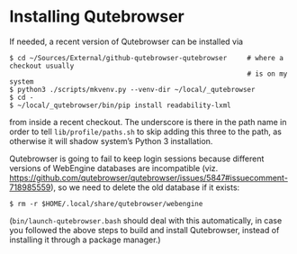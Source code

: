 # Installing Qutebrowser

If needed, a recent version of Qutebrowser can be installed via

    $ cd ~/Sources/External/github-qutebrowser-qutebrowser     # where a checkout usually
                                                               # is on my system
    $ python3 ./scripts/mkvenv.py --venv-dir ~/local/_qutebrowser
    $ cd -
    $ ~/local/_qutebrowser/bin/pip install readability-lxml

from inside a recent checkout.  The underscore is there in the path
name in order to tell `lib/profile/paths.sh` to skip adding this three
to the path, as otherwise it will shadow system’s Python 3
installation.

Qutebrowser is going to fail to keep login sessions because different
versions of WebEngine databases are incompatible
(viz. <https://github.com/qutebrowser/qutebrowser/issues/5847#issuecomment-718985559>),
so we need to delete the old database if it exists:

    $ rm -r $HOME/.local/share/qutebrowser/webengine

(`bin/launch-qutebrowser.bash` should deal with this automatically, in case
you followed the above steps to build and install Qutebrowser, instead of
installing it through a package manager.)
